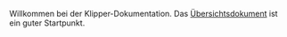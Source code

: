 Willkommen bei der Klipper-Dokumentation. Das [Übersichtsdokument](Overview.md) ist ein guter Startpunkt.
